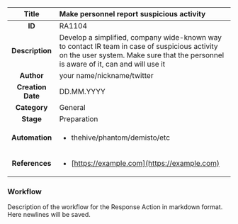 | Title                       |  Make personnel report suspicious activity         |
|:---------------------------:|:--------------------|
| **ID**                      | RA1104            |
| **Description**             | Develop a simplified, company wide-known way to contact IR team in case of suspicious activity on the user system. Make sure that the personnel is aware of it, can and will use it   |
| **Author**                  | your name/nickname/twitter        |
| **Creation Date**           | DD.MM.YYYY |
| **Category**                | General      |
| **Stage**                   | Preparation         |
| **Automation** |<ul><li>thehive/phantom/demisto/etc</li></ul>|
| **References** |<ul><li>[https://example.com](https://example.com)</li></ul>|

### Workflow

Description of the workflow for the Response Action in markdown format.  
Here newlines will be saved.  
